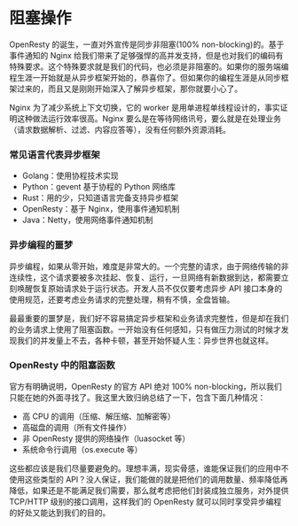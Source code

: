 # 阻塞操作

OpenResty 的诞生，一直对外宣传是同步非阻塞(100% non-blocking)的。基于事件通知的 Nginx 给我们带来了足够强悍的高并发支持，但是也对我们的编码有特殊要求。这个特殊要求就是我们的代码，也必须是非阻塞的。如果你的服务端编程生涯一开始就是从异步框架开始的，恭喜你了。但如果你的编程生涯是从同步框架过来的，而且又是刚刚开始深入了解异步框架，那你就要小心了。

Nginx 为了减少系统上下文切换，它的 worker 是用单进程单线程设计的，事实证明这种做法运行效率很高。Nginx 要么是在等待网络讯号，要么就是在处理业务（请求数据解析、过滤、内容应答等），没有任何额外资源消耗。

### 常见语言代表异步框架

* Golang：使用协程技术实现
* Python：gevent 基于协程的 Python 网络库
* Rust：用的少，只知道语言完备支持异步框架
* OpenResty：基于 Nginx，使用事件通知机制
* Java：Netty，使用网络事件通知机制

### 异步编程的噩梦

异步编程，如果从零开始，难度是非常大的。一个完整的请求，由于网络传输的非连续性，这个请求要被多次挂起、恢复、运行，一旦网络有新数据到达，都需要立刻唤醒恢复原始请求处于运行状态。开发人员不仅仅要考虑异步 API 接口本身的使用规范，还要考虑业务请求的完整处理，稍有不慎，全盘皆输。

最最重要的噩梦是，我们好不容易搞定异步框架和业务请求完整性，但是却在我们的业务请求上使用了阻塞函数。一开始没有任何感知，只有做压力测试的时候才发现我们的并发量上不去，各种卡顿，甚至开始怀疑人生：异步世界也就这样。

### OpenResty 中的阻塞函数

官方有明确说明，OpenResty 的官方 API 绝对 100% non-blocking，所以我们只能在她的外面寻找了。我这里大致归纳总结了一下，包含下面几种情况：

* 高 CPU 的调用（压缩、解压缩、加解密等）
* 高磁盘的调用（所有文件操作）
* 非 OpenResty 提供的网络操作（luasocket 等）
* 系统命令行调用（os.execute 等）

这些都应该是我们尽量要避免的。理想丰满，现实骨感，谁能保证我们的应用中不使用这些类型的 API？没人保证，我们能做的就是把他们的调用数量、频率降低再降低，如果还是不能满足我们需要，那么就考虑把他们封装成独立服务，对外提供 TCP/HTTP 级别的接口调用，这样我们的 OpenResty 就可以同时享受异步编程的好处又能达到我们的目的。
